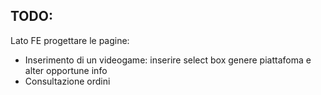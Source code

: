 ## TODO:
Lato FE progettare le pagine:
- Inserimento di un videogame: inserire select box genere piattafoma e alter opportune info
- Consultazione ordini